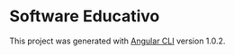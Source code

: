 # Software Educativo

This project was generated with [Angular CLI](https://github.com/angular/angular-cli) version 1.0.2.

# 